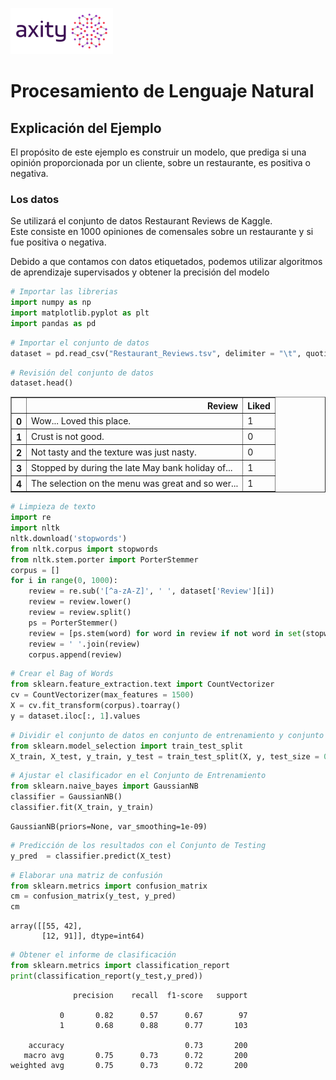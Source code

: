 ![png](../../../imagenes/logotipo-axity-ppt.png)

# Procesamiento de Lenguaje Natural

## Explicación del Ejemplo

El propósito de este ejemplo es construir un modelo, que prediga si una opinión proporcionada por un cliente, sobre un restaurante, es positiva o negativa.  

### Los datos
Se utilizará el conjunto de datos Restaurant Reviews de Kaggle.  
Este consiste en 1000 opiniones de comensales sobre un restaurante y si fue positiva o negativa.  

Debido a que contamos con datos etiquetados, podemos utilizar algoritmos de aprendizaje supervisados y obtener la precisión del modelo


```python
# Importar las librerias
import numpy as np
import matplotlib.pyplot as plt
import pandas as pd
```


```python
# Importar el conjunto de datos
dataset = pd.read_csv("Restaurant_Reviews.tsv", delimiter = "\t", quoting = 3)
```


```python
# Revisión del conjunto de datos
dataset.head()
```




<div>
<table border="1" class="dataframe">
  <thead>
    <tr style="text-align: right;">
      <th></th>
      <th>Review</th>
      <th>Liked</th>
    </tr>
  </thead>
  <tbody>
    <tr>
      <th>0</th>
      <td>Wow... Loved this place.</td>
      <td>1</td>
    </tr>
    <tr>
      <th>1</th>
      <td>Crust is not good.</td>
      <td>0</td>
    </tr>
    <tr>
      <th>2</th>
      <td>Not tasty and the texture was just nasty.</td>
      <td>0</td>
    </tr>
    <tr>
      <th>3</th>
      <td>Stopped by during the late May bank holiday of...</td>
      <td>1</td>
    </tr>
    <tr>
      <th>4</th>
      <td>The selection on the menu was great and so wer...</td>
      <td>1</td>
    </tr>
  </tbody>
</table>
</div>




```python
# Limpieza de texto
import re
import nltk
nltk.download('stopwords')
from nltk.corpus import stopwords
from nltk.stem.porter import PorterStemmer
corpus = []
for i in range(0, 1000):
    review = re.sub('[^a-zA-Z]', ' ', dataset['Review'][i])
    review = review.lower()
    review = review.split()
    ps = PorterStemmer()
    review = [ps.stem(word) for word in review if not word in set(stopwords.words('english'))]
    review = ' '.join(review)
    corpus.append(review)
```



```python
# Crear el Bag of Words
from sklearn.feature_extraction.text import CountVectorizer
cv = CountVectorizer(max_features = 1500)
X = cv.fit_transform(corpus).toarray()
y = dataset.iloc[:, 1].values
```


```python
# Dividir el conjunto de datos en conjunto de entrenamiento y conjunto de prueba
from sklearn.model_selection import train_test_split
X_train, X_test, y_train, y_test = train_test_split(X, y, test_size = 0.20, random_state = 0)
```


```python
# Ajustar el clasificador en el Conjunto de Entrenamiento
from sklearn.naive_bayes import GaussianNB
classifier = GaussianNB()
classifier.fit(X_train, y_train)
```




    GaussianNB(priors=None, var_smoothing=1e-09)




```python
# Predicción de los resultados con el Conjunto de Testing
y_pred  = classifier.predict(X_test)
```


```python
# Elaborar una matriz de confusión
from sklearn.metrics import confusion_matrix
cm = confusion_matrix(y_test, y_pred)
cm
```




    array([[55, 42],
           [12, 91]], dtype=int64)




```python
# Obtener el informe de clasificación
from sklearn.metrics import classification_report
print(classification_report(y_test,y_pred))
```

                  precision    recall  f1-score   support
    
               0       0.82      0.57      0.67        97
               1       0.68      0.88      0.77       103
    
        accuracy                           0.73       200
       macro avg       0.75      0.73      0.72       200
    weighted avg       0.75      0.73      0.72       200
    
    
